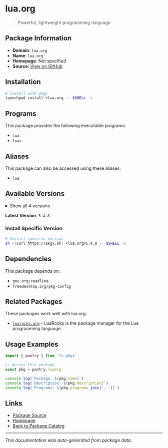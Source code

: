 # lua.org

> Powerful, lightweight programming language

## Package Information

- **Domain**: `lua.org`
- **Name**: `lua.org`
- **Homepage**: Not specified
- **Source**: [View on GitHub](https://github.com/pkgxdev/pantry/tree/main/projects/lua.org/package.yml)

## Installation

```bash
# Install with pkgx
launchpad install +lua.org -- $SHELL -i
```

## Programs

This package provides the following executable programs:

- `lua`
- `luac`

## Aliases

This package can also be accessed using these aliases:

- `lua`

## Available Versions

<details>
<summary>Show all 4 versions</summary>

- `5.4.8`, `5.4.7`, `5.4.6`, `5.4.4`

</details>

**Latest Version**: `5.4.8`

### Install Specific Version

```bash
# Install specific version
sh <(curl https://pkgx.sh) +lua.org@5.4.8 -- $SHELL -i
```

## Dependencies

This package depends on:

- `gnu.org/readline`
- `freedesktop.org/pkg-config`

## Related Packages

These packages work well with lua.org:

- [`luarocks.org`](luarocksorg.md) - LuaRocks is the package manager for the Lua programming language.

## Usage Examples

```typescript
import { pantry } from 'ts-pkgx'

// Access this package
const pkg = pantry.luaorg

console.log(`Package: ${pkg.name}`)
console.log(`Description: ${pkg.description}`)
console.log(`Programs: ${pkg.programs.join(', ')}`)
```

## Links

- [Package Source](https://github.com/pkgxdev/pantry/tree/main/projects/lua.org/package.yml)
- [Homepage](#)
- [Back to Package Catalog](../package-catalog.md)

---

*This documentation was auto-generated from package data.*

